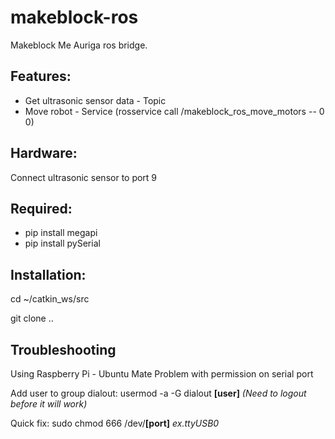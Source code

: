 # makeblock-ros
Makeblock Me Auriga ros bridge.

Features:
--
- Get ultrasonic sensor data - Topic 
- Move robot - Service (rosservice call /makeblock_ros_move_motors -- 0 0)

Hardware:
--
Connect ultrasonic sensor to port 9

Required:
--
- pip install megapi
- pip install pySerial

Installation:
--
cd ~/catkin_ws/src

git clone ..

Troubleshooting
--
Using Raspberry Pi - Ubuntu Mate
Problem with permission on serial port

Add user to group dialout:
usermod -a -G dialout **[user]**
*(Need to logout before it will work)*

Quick fix:
sudo chmod 666 /dev/**[port]** *ex.ttyUSB0*

